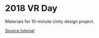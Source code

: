# 2018 VR Day

Materials for 10-minute Unity design project.    

[Source tutorial](https://medium.freecodecamp.org/how-to-make-a-360-vr-app-with-unity-51cbe41ad8f1)
